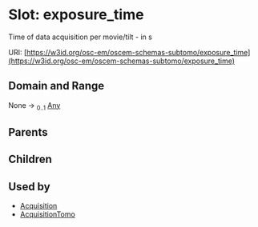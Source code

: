 
# Slot: exposure_time

Time of data acquisition per movie/tilt - in s

URI: [https://w3id.org/osc-em/oscem-schemas-subtomo/exposure_time](https://w3id.org/osc-em/oscem-schemas-subtomo/exposure_time)


## Domain and Range

None &#8594;  <sub>0..1</sub> [Any](Any.md)

## Parents


## Children


## Used by

 * [Acquisition](Acquisition.md)
 * [AcquisitionTomo](AcquisitionTomo.md)
